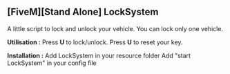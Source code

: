 ## [FiveM][Stand Alone] LockSystem

A little script to lock and unlock your vehicle. You can lock only one vehicle.

**Utilisation :** 
Press **U** to lock/unlock.
Press **U** to reset your key. 

**Installation :**
Add LockSystem in your resource folder
Add "start LockSystem" in your config file
